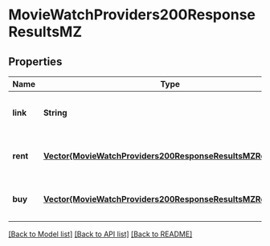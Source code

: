 # MovieWatchProviders200ResponseResultsMZ


## Properties
Name | Type | Description | Notes
------------ | ------------- | ------------- | -------------
**link** | **String** |  | [optional] [default to nothing]
**rent** | [**Vector{MovieWatchProviders200ResponseResultsMZRentInner}**](MovieWatchProviders200ResponseResultsMZRentInner.md) |  | [optional] [default to nothing]
**buy** | [**Vector{MovieWatchProviders200ResponseResultsMZRentInner}**](MovieWatchProviders200ResponseResultsMZRentInner.md) |  | [optional] [default to nothing]


[[Back to Model list]](../README.md#models) [[Back to API list]](../README.md#api-endpoints) [[Back to README]](../README.md)


